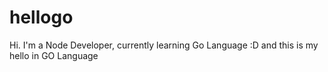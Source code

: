 # hellogo

Hi. I'm a Node Developer, currently learning Go Language :D and this is my hello in GO Language
